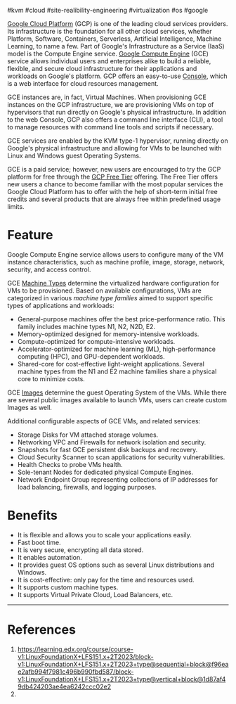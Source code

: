 #kvm #cloud #site-realibility-engineering #virtualization #os #google 

[Google Cloud Platform](https://cloud.google.com/) (GCP) is one of the leading cloud services providers. Its infrastructure is the foundation for all other cloud services, whether Platform, Software, Containers, Serverless, Artificial Intelligence, Machine Learning, to name a few. Part of Google's Infrastructure as a Service (IaaS) model is the Compute Engine service. [Google Compute Engine](https://cloud.google.com/compute) (GCE) service allows individual users and enterprises alike to build a reliable, flexible, and secure cloud infrastructure for their applications and workloads on Google's platform. GCP offers an easy-to-use [Console](https://console.cloud.google.com/), which is a web interface for cloud resources management.

GCE instances are, in fact, Virtual Machines. When provisioning GCE instances on the GCP infrastructure, we are provisioning VMs on top of hypervisors that run directly on Google's physical infrastructure. In addition to the web Console, GCP also offers a command line interface (CLI), a tool to manage resources with command line tools and scripts if necessary. 

GCE services are enabled by the KVM type-1 hypervisor, running directly on Google's physical infrastructure and allowing for VMs to be launched with Linux and Windows guest Operating Systems.

GCE is a paid service; however, new users are encouraged to try the GCP platform for free through the [GCP Free Tier](https://cloud.google.com/free) offering. The Free Tier offers new users a chance to become familiar with the most popular services the Google Cloud Platform has to offer with the help of short-term initial free credits and several products that are always free within predefined usage limits.

# Feature
Google Compute Engine service allows users to configure many of the VM instance characteristics, such as machine profile, image, storage, network, security, and access control. 

GCE [Machine Types](https://cloud.google.com/compute/docs/machine-types) determine the virtualized hardware configuration for VMs to be provisioned. Based on available configurations, VMs are categorized in various _machine type families_ aimed to support specific types of applications and workloads:

- General-purpose machines offer the best price-performance ratio. This family includes machine types N1, N2, N2D, E2.
- Memory-optimized designed for memory-intensive workloads.
- Compute-optimized for compute-intensive workloads.
- Accelerator-optimized for machine learning (ML), high-performance computing (HPC), and GPU-dependent workloads.
- Shared-core for cost-effective light-weight applications. Several machine types from the N1 and E2 machine families share a physical core to minimize costs.

GCE [Images](https://cloud.google.com/compute/docs/images) determine the guest Operating System of the VMs. While there are several public images available to launch VMs, users can create custom Images as well.

Additional configurable aspects of GCE VMs, and related services:  

- Storage Disks for VM attached storage volumes.
- Networking VPC and Firewalls for network isolation and security.
- Snapshots for fast GCE persistent disk backups and recovery.
- Cloud Security Scanner to scan applications for security vulnerabilities.
- Health Checks to probe VMs health.
- Sole-tenant Nodes for dedicated physical Compute Engines.
- Network Endpoint Group representing collections of IP addresses for load balancing, firewalls, and logging purposes.
# Benefits

- It is flexible and allows you to scale your applications easily.
- Fast boot time.
- It is very secure, encrypting all data stored.
- It enables automation.
- It provides guest OS options such as several Linux distributions and Windows.
- It is cost-effective: only pay for the time and resources used.
- It supports custom machine types.
- It supports Virtual Private Cloud, Load Balancers, etc.

---
# References
1. https://learning.edx.org/course/course-v1:LinuxFoundationX+LFS151.x+2T2023/block-v1:LinuxFoundationX+LFS151.x+2T2023+type@sequential+block@f96eae2afb994f7981c496b990fbd587/block-v1:LinuxFoundationX+LFS151.x+2T2023+type@vertical+block@1d87af49db424203ae4ea6242ccc02e2
2. 